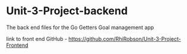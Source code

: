 # Unit-3-Project-backend

The back end files for the Go Getters Goal management app

link to front end GitHub - https://github.com/RhiRobson/Unit-3-Project-Frontend
